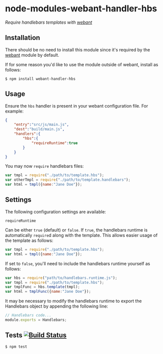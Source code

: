 # node-modules-webant-handler-hbs

_Require handlebars templates with [webant](https://github.com/theakman2/node-modules-webant)_

## Installation

There should be no need to install this module since it's required by the [webant](https://github.com/theakman2/node-modules-webant) module by default.

If for some reason you'd like to use the module outside of webant, install as follows:

    $ npm install webant-handler-hbs

## Usage

Ensure the `hbs` handler is present in your webant configuration file. For example:

````json
{
    "entry":"src/js/main.js",
    "dest":"build/main.js",
    "handlers":{
        "hbs":{
            "requireRuntime":true
        }
    }
}
````

You may now `require` handlebars files:

````javascript
var tmpl = require("./path/to/template.hbs");
var otherTmpl = require("./path/to/template.handlebars");
var html = tmpl({name:"Jane Doe"});
````

## Settings

The following configuration settings are available:

`requireRuntime`

Can be either `true` (default) or `false`. If `true`, the handlebars runtime is automatically `require`d along with the template. This allows easier usage of the template as follows:

```javascript
var tmpl = require("./path/to/template.hbs");
var html = tmpl({name:"Jane Doe"});
```

If set to `false`, you'll need to include the handlebars runtime yourself as follows:

```javascript
var hbs = require("path/to/handlebars.runtime.js");
var tmpl = require("./path/to/template.hbs");
var tmplFunc = hbs.template(tmpl);
var html = tmplFunc({name:"Jane Doe"});
```

It may be necessary to modify the handlebars runtime to export the Handlebars object by appending the following line:

```javascript
// Handlebars code...
module.exports = Handlebars;
```

## Tests [![Build Status](https://travis-ci.org/theakman2/node-modules-webant-handler-hbs.png?branch=master)](https://travis-ci.org/theakman2/node-modules-webant-handler-hbs)

    $ npm test